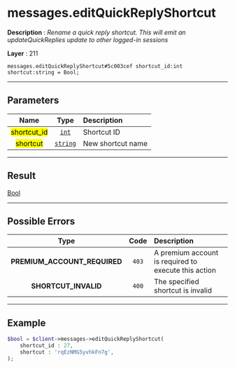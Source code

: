 # messages.editQuickReplyShortcut

**Description** : *Rename a quick reply shortcut.
This will emit an updateQuickReplies update to other logged-in sessions*

**Layer** : 211

```tl
messages.editQuickReplyShortcut#5c003cef shortcut_id:int shortcut:string = Bool;
```

---

## Parameters

| Name | Type | Description |
| :---: | :---: | :--- |
| <mark>shortcut_id</mark> | [`int`](type/int) | Shortcut ID |
| <mark>shortcut</mark> | [`string`](type/string) | New shortcut name |

---

## Result

[Bool](type/Bool)

---

## Possible Errors

| Type | Code | Description |
| :---: | :---: | :--- |
| **PREMIUM_ACCOUNT_REQUIRED** | `403` | A premium account is required to execute this action |
| **SHORTCUT_INVALID** | `400` | The specified shortcut is invalid |

---

## Example

```php
$bool = $client->messages->editQuickReplyShortcut(
	shortcut_id : 27,
	shortcut : 'rqEzNMG5yvhkFn7g',
);
```